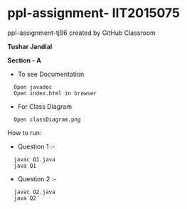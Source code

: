# ppl-assignment- IIT2015075
ppl-assignment-tj96 created by GitHub Classroom



**Tushar Jandial**

**Section - A**
 

- To see Documentation
```
  Open javadoc
  Open index.html in browser
```

- For Class Diagram
```
  Open classDiagram.png
```

How to run:

- Question 1 :-
```
  javac Q1.java
  java Q1
```

- Question 2 :-

```
  javac Q2.java
  java Q2
```


